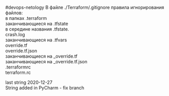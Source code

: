 #devops-netology
В файле ./Terraform/.gitignore правила игнорирования файлов:  
в папках .terraform  
заканчивающиеся на .tfstate  
в середине названия .tfstate.  
crash.log  
заканчивающиеся на .tfvars  
override.tf  
override.tf.json  
заканчивающиеся на _override.tf  
заканчивающиеся на _override.tf.json  
.terraformrc  
terraform.rc  

last string 2020-12-27  
String added in PyCharm - fix branch